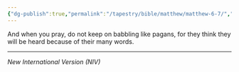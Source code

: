 ```yaml
---
{"dg-publish":true,"permalink":"/tapestry/bible/matthew/matthew-6-7/","title":"Matthew 6:7","tags":["bible-verse","bible-verse"],"dgHomeLink":true,"dgShowLocalGraph":true,"dgEnableSearch":true}
---
```



And when you pray, do not keep on babbling like pagans, for they think they will be heard because of their many words.

---
*New International Version (NIV)*